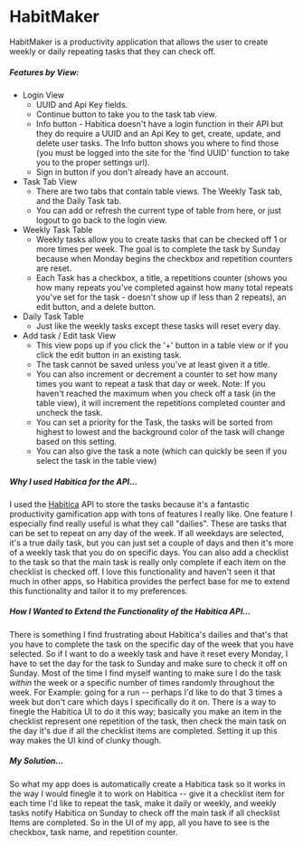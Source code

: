 # HabitMaker
HabitMaker is a productivity application that allows the user to create weekly or daily repeating tasks that they can check off.

##### Features by View:
  - Login View
    - UUID and Api Key fields.
    - Continue button to take you to the task tab view.
    - Info button - Habitica doesn't have a login function in their API but they do require a UUID and an Api Key to get, create, update, and delete user tasks. The Info button shows you where to find those (you must be logged into the site for the 'find UUID' function to take you to the proper settings url).
    - Sign in button if you don't already have an account.
  - Task Tab View
    - There are two tabs that contain table views. The Weekly Task tab, and the Daily Task tab.
    - You can add or refresh the current type of table from here, or just logout to go back to the login view.
  - Weekly Task Table
    - Weekly tasks allow you to create tasks that can be checked off 1 or more times per week. The goal is to complete the task by Sunday because when Monday begins the checkbox and repetition counters are reset.
    - Each Task has a checkbox, a title, a repetitions counter (shows you how many repeats you've completed against how many total repeats you've set for the task - doesn't show up if less than 2 repeats), an edit button, and a delete button.
  - Daily Task Table
    - Just like the weekly tasks except these tasks will reset every day.
  - Add task / Edit task View
    - This view pops up if you click the '+' button in a table view or if you click the edit button in an existing task.
    - The task cannot be saved unless you've at least given it a title.
    - You can also increment or decrement a counter to set how many times you want to repeat a task that day or week. Note: If you haven't reached the maximum when you check off a task (in the table view), it will increment the repetitions completed counter and uncheck the task.
    - You can set a priority for the Task, the tasks will be sorted from highest to lowest and the background color of the task will change based on this setting.
    - You can also give the task a note (which can quickly be seen if you select the task in the table view)


##### Why I used Habitica for the API...
I used the [Habitica] API to store the tasks because it's a fantastic productivity gamification app with tons of features I really like. One feature I especially find really useful is what they call "dailies". These are tasks that can be set to repeat on any day of the week. If all weekdays are selected, it's a true daily task, but you can just set a couple of days and then it's more of a weekly task that you do on specific days. You can also add a checklist to the task so that the main task is really only complete if each item on the checklist is checked off. I love this functionality and haven't seen it that much in other apps, so Habitica provides the perfect base for me to extend this functionality and tailor it to my preferences.

##### How I Wanted to Extend the Functionality of the Habitica API...
There is something I find frustrating about Habitica's dailies and that's that you have to complete the task on the specific day of the week that you have selected. So if I want to do a weekly task and have it reset every Monday, I have to set the day for the task to Sunday and make sure to check it off on Sunday. Most of the time I find myself wanting to make sure I do the task *within* the week or a specific number of times randomly throughout the week. For Example: going for a run -- perhaps I'd like to do that 3 times a week but don't care which days I specifically do it on. There is a way to finegle the Habitica UI to do it this way; basically you make an item in the checklist represent one repetition of the task, then check the main task on the day it's due if all the checklist items are completed. Setting it up this way makes the UI kind of clunky though.

##### My Solution...
So what my app does is automatically create a Habitica task so it works in the way I would finegle it to work on Habitica -- give it a checklist item for each time I'd like to repeat the task, make it daily or weekly, and weekly tasks notify Habitica on Sunday to check off the main task if all checklist Items are completed. So in the UI of my app, all you have to see is the checkbox, task name, and repetition counter.

[//]: # (reference links below...)
   [habitica]: <https://habitica.com>

